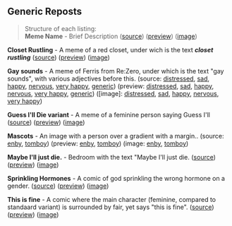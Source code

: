 ## Generic Reposts

> Structure of each listing:  
> **Meme Name** - Brief Description ([source](/))
 ([preview](/))
 ([image](/))

**Closet Rustling** - A meme of a red closet, under wich is the text ***closet rustling***
 ([source](https://raw.githubusercontent.com/codingJWilliams/ToR-Repost-Collection/master/traa/closet_rustling/closet_rustling.md)) 
 ([preview](closet_rustling/closet_rustling.md)) 
 ([image](closet_rustling/closet_rustling.jpg))

**Gay sounds** - A meme of Ferris from Re:Zero, under which is the text "gay sounds", with various adjectives before this.
 (source:
  [distressed](https://raw.githubusercontent.com/codingJWilliams/ToR-Repost-Collection/master/traa/gay_sounds/distressed.md),
  [sad](https://raw.githubusercontent.com/codingJWilliams/ToR-Repost-Collection/master/traa/gay_sounds/sad.md),
  [happy](https://raw.githubusercontent.com/codingJWilliams/ToR-Repost-Collection/master/traa/gay_sounds/happy.md),
  [nervous](https://raw.githubusercontent.com/codingJWilliams/ToR-Repost-Collection/master/traa/gay_sounds/nervous.md),
  [very happy](https://raw.githubusercontent.com/codingJWilliams/ToR-Repost-Collection/master/traa/gay_sounds/very_happy.md),
  [generic](https://raw.githubusercontent.com/codingJWilliams/ToR-Repost-Collection/master/traa/gay_sounds/generic.md)) 
 (preview: 
  [distressed](gay_sounds/distressed.md),
  [sad](gay_sounds/sad.md),
  [happy](gay_sounds/happy.md),
  [nervous](gay_sounds/nervous.md),
  [very happy](gay_sounds/very_happy.md),
  [generic](gay_sounds/generic.md)) 
 ([image]: 
  [distressed](gay_sounds/distressed.jpg),
  [sad](gay_sounds/sad.jpg),
  [happy](gay_sounds/happy.png),
  [nervous](gay_sounds/nervous.jpg),
  [very happy](gay_sounds/very_happy.md))

**Guess I'll Die variant** -  A meme of a feminine person saying Guess I'll <Text here.>
 ([source](https://raw.githubusercontent.com/codingJWilliams/ToR-Repost-Collection/master/traa/guess_ill/guess_ill.md)) 
 ([preview](guess_ill/guess_ill.md)) 
 ([image](guess_ill/guess_ill.jpg))

**Mascots** - An image with a person over a gradient with a margin..
 (source:
  [enby](https://raw.githubusercontent.com/codingJWilliams/ToR-Repost-Collection/master/traa/mascots/enby.md),
  [tomboy](https://raw.githubusercontent.com/codingJWilliams/ToR-Repost-Collection/master/traa/mascots/tomboy.md))
 (preview:
  [enby](mascots/enby.md),
  [tomboy](mascots/tomboy.md)) 
 (image:
  [enby](mascots/enby.png),
  [tomboy](mascots/tomboy.jpg))

**Maybe I'll just die.** - Bedroom with the text "Maybe I'll just die.
 ([source](https://raw.githubusercontent.com/codingJWilliams/ToR-Repost-Collection/master/traa/maybe_just_die/maybe_just_die.md)) 
 ([preview](maybe_just_die/maybe_just_die.md)) 
 ([image](maybe_just_die/maybe_just_die.jpg))

**Sprinkling Hormones** - A comic of god sprinkling the wrong hormone on a gender.
 ([source](https://raw.githubusercontent.com/codingJWilliams/ToR-Repost-Collection/master/traa/sprinkling_hormones/sprinkling_hormones.md)) 
 ([preview](sprinkling_hormones/sprinkling_hormones.md)) 
 ([image](sprinkling_hormones/sprinkling_hormones.jpg))

**This is fine** - A comic where the main character (feminine, compared to standaard variant) is surrounded by fair, yet says "this is fine".
 ([source](https://raw.githubusercontent.com/codingJWilliams/ToR-Repost-Collection/master/traa/fire_this_is_fine/fire_this_is_fine.md)) 
 ([preview](fire_this_is_fine/fire_this_is_fine.md)) 
 ([image](fire_this_is_fine/fire_this_is_fine.jpg))
